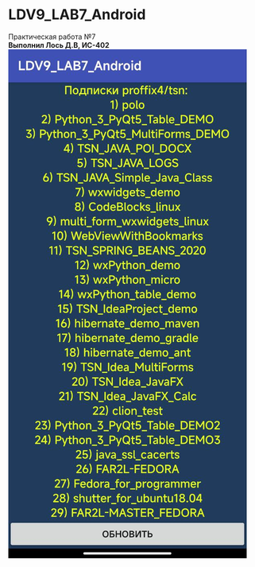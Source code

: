 # LDV9_LAB7_Android
Практическая работа №7 <br />
**Выполнил Лось Д.В, ИС-402**
<br />
![Screenshot](screenshot.jpg)

